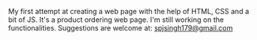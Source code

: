 My first attempt at creating a web page with the help of HTML, CSS and a bit of JS. It's a product ordering web page. I'm still working on the functionalities. Suggestions are welcome at: spjsingh179@gmail.com
